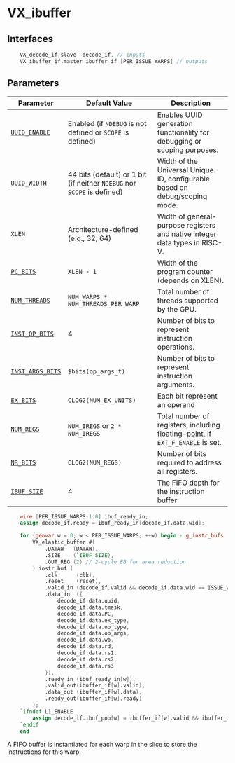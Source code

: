 # VX_ibuffer

## Interfaces

```verilog
    VX_decode_if.slave  decode_if, // inputs
    VX_ibuffer_if.master ibuffer_if [PER_ISSUE_WARPS] // outputs
```

## Parameters

| Parameter                | Default Value                        | Description                                                                 |
|--------------------------|--------------------------------------|-----------------------------------------------------------------------------|
| [`UUID_ENABLE`](https://github.com/vortexgpgpu/vortex/blob/01974e124f114489844f148c43db00fe14e187ae/hw/rtl/VX_define.vh#L52)  | Enabled (if `NDEBUG` is not defined or `SCOPE` is defined) | Enables UUID generation functionality for debugging or scoping purposes.   |
| [`UUID_WIDTH`](https://github.com/vortexgpgpu/vortex/blob/01974e124f114489844f148c43db00fe14e187ae/hw/rtl/VX_define.vh#L52)   | 44 bits (default) or 1 bit (if neither `NDEBUG` nor `SCOPE` is defined) | Width of the Universal Unique ID, configurable based on debug/scoping mode.|
| `XLEN`                   | Architecture-defined (e.g., 32, 64)  | Width of general-purpose registers and native integer data types in RISC-V.|
| [`PC_BITS`](https://github.com/vortexgpgpu/vortex/blob/01974e124f114489844f148c43db00fe14e187ae/hw/rtl/VX_define.vh#L64)      | `XLEN - 1`                          | Width of the program counter (depends on XLEN).                            |
| [`NUM_THREADS`](https://github.com/vortexgpgpu/vortex/blob/main/hw/rtl/VX_define.vh#L102) | `NUM_WARPS * NUM_THREADS_PER_WARP`  | Total number of threads supported by the GPU.                              |
| [`INST_OP_BITS`](https://github.com/vortexgpgpu/vortex/blob/01974e124f114489844f148c43db00fe14e187ae/hw/rtl/VX_define.vh#L136) | 4                                   | Number of bits to represent instruction operations.                        |
| [`INST_ARGS_BITS`](https://github.com/vortexgpgpu/vortex/blob/01974e124f114489844f148c43db00fe14e187ae/hw/rtl/VX_define.vh#L137) | `$bits(op_args_t)`                          | Number of bits to represent instruction arguments.                         |
| [`EX_BITS`](https://github.com/vortexgpgpu/vortex/blob/main/hw/rtl/VX_define.vh#L78)      | `CLOG2(NUM_EX_UNITS)`               | Each bit represent an operand                |
| [`NUM_REGS`](https://github.com/vortexgpgpu/vortex/blob/main/hw/rtl/VX_define.vh#L42)     | `NUM_IREGS` or `2 * NUM_IREGS`      | Total number of registers, including floating-point, if `EXT_F_ENABLE` is set. |
| [`NR_BITS`](https://github.com/vortexgpgpu/vortex/blob/main/hw/rtl/VX_define.vh#L45)      | `CLOG2(NUM_REGS)`                   | Number of bits required to address all registers.                          |
| [`IBUF_SIZE`](https://github.com/vortexgpgpu/vortex/blob/01974e124f114489844f148c43db00fe14e187ae/hw/rtl/VX_config.vh#L389)      | 4                   | The FIFO depth for the instruction buffer                          |

```verilog
    wire [PER_ISSUE_WARPS-1:0] ibuf_ready_in;
    assign decode_if.ready = ibuf_ready_in[decode_if.data.wid];

    for (genvar w = 0; w < PER_ISSUE_WARPS; ++w) begin : g_instr_bufs
        VX_elastic_buffer #(
            .DATAW   (DATAW),
            .SIZE    (`IBUF_SIZE),
            .OUT_REG (2) // 2-cycle EB for area reduction
        ) instr_buf (
            .clk      (clk),
            .reset    (reset),
            .valid_in (decode_if.valid && decode_if.data.wid == ISSUE_WIS_W'(w)),
            .data_in  ({
                decode_if.data.uuid,
                decode_if.data.tmask,
                decode_if.data.PC,
                decode_if.data.ex_type,
                decode_if.data.op_type,
                decode_if.data.op_args,
                decode_if.data.wb,
                decode_if.data.rd,
                decode_if.data.rs1,
                decode_if.data.rs2,
                decode_if.data.rs3
            }),
            .ready_in (ibuf_ready_in[w]),
            .valid_out(ibuffer_if[w].valid),
            .data_out (ibuffer_if[w].data),
            .ready_out(ibuffer_if[w].ready)
        );
    `ifndef L1_ENABLE
        assign decode_if.ibuf_pop[w] = ibuffer_if[w].valid && ibuffer_if[w].ready;
    `endif
    end
```

A FIFO buffer is instantiated for each warp in the slice to store the instructions for this warp.
